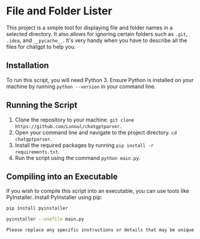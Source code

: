 # File and Folder Lister

This project is a simple tool for displaying file and folder names in a selected directory. It also allows for ignoring certain folders such as `.git`, `.idea`, and `__pycache__`.
It's very handy when you have to describe all the files for chatgpt to help you.

## Installation

To run this script, you will need Python 3. Ensure Python is installed on your machine by running `python --version` in your command line.

## Running the Script

1. Clone the repository to your machine. `git clone https://github.com/Lunoul/chatgptparser`.
2. Open your command line and navigate to the project directory. `cd chatgptparser`.
3. Install the required packages by running `pip install -r requirements.txt`.
4. Run the script using the command `python main.py`.

## Compiling into an Executable

If you wish to compile this script into an executable, you can use tools like PyInstaller. Install PyInstaller using pip:

```bash
pip install pyinstaller
```
```bash
pyinstaller --onefile main.py
```
```bash
Please replace any specific instructions or details that may be unique to your project.
```